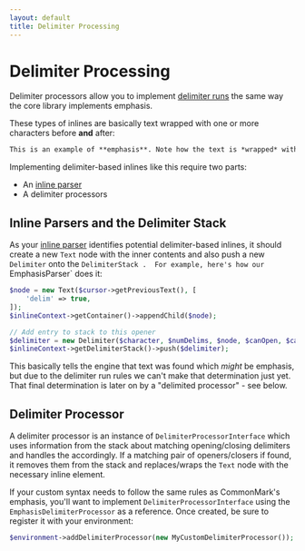 ```yaml
---
layout: default
title: Delimiter Processing
---
```


Delimiter Processing
====================

Delimiter processors allow you to implement [delimiter runs](https://spec.commonmark.org/0.29/#delimiter-run) the same way the core library implements emphasis.

These types of inlines are basically text wrapped with one or more characters before **and** after:

~~~markdown
This is an example of **emphasis**. Note how the text is *wrapped* with the same character(s) before and after. 
~~~

Implementing delimiter-based inlines like this require two parts:

 - An [inline parser](/0.20/customization/inline-parsing/)
 - A delimiter processors

## Inline Parsers and the Delimiter Stack

As your [inline parser]() identifies potential delimiter-based inlines, it should create a new `Text` node with the inner contents and also push a new `Delimiter` onto the `DelimiterStack .  For example, here's how our `EmphasisParser` does it:

~~~php
$node = new Text($cursor->getPreviousText(), [
    'delim' => true,
]);
$inlineContext->getContainer()->appendChild($node);

// Add entry to stack to this opener
$delimiter = new Delimiter($character, $numDelims, $node, $canOpen, $canClose);
$inlineContext->getDelimiterStack()->push($delimiter);
~~~

This basically tells the engine that text was found which _might_ be emphasis, but due to the delimiter run rules we can't make that determination just yet.  That final determination is later on by a "delimited processor" - see below.

## Delimiter Processor

A delimiter processor is an instance of `DelimiterProcessorInterface` which uses information from the stack about matching opening/closing delimiters and handles the accordingly.  If a matching pair of openers/closers if found, it removes them from the stack and replaces/wraps the `Text` node with the necessary inline element.

If your custom syntax needs to follow the same rules as CommonMark's emphasis, you'll want to implement `DelimiterProcessorInterface` using the `EmphasisDelimiterProcessor` as a reference.  Once created, be sure to register it with your environment:

~~~php
$environment->addDelimiterProcessor(new MyCustomDelimiterProcessor());
~~~
